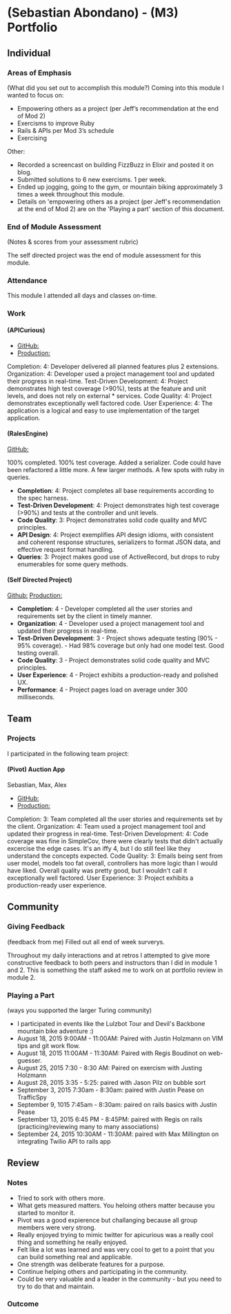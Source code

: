 # (Sebastian Abondano) - (M3) Portfolio

## Individual

### Areas of Emphasis

(What did you set out to accomplish this module?)
Coming into this module I wanted to focus on:
* Empowering others as a project (per Jeff’s recommendation at the end of Mod 2)
* Exercisms to improve Ruby 
* Rails & APIs per Mod 3’s schedule
* Exercising

Other:
* Recorded a screencast on building FizzBuzz in Elixir and posted it on blog.
* Submitted solutions to 6 new exercisms. 1 per week.
* Ended up jogging, going to the gym, or mountain biking approximately 3 times a week throughout this module.
* Details on 'empowering others as a project (per Jeff's recommendation at the end of Mod 2) are on the 'Playing a part' section of this document.
 

### End of Module Assessment

(Notes & scores from your assessment rubric)

The self directed project was the end of module assessment for this module.


### Attendance

This module I attended all days and classes on-time.


### Work

#### (APICurious)

* [GitHub:](https://github.com/sabondano/api_curious)
* [Production:](https://immense-thicket-5283.herokuapp.com)

Completion:              4: Developer delivered all planned features plus 2 extensions.
Organization:            4: Developer used a project management tool and updated their progress in real-time.
Test-Driven Development: 4: Project demonstrates high test coverage (>90%), tests at the feature and unit levels, and does not rely on external * services.
Code Quality:            4: Project demonstrates exceptionally well factored code.
User Experience:         4: The application is a logical and easy to use implementation of the target application.

#### (RalesEngine)

[GitHub:](http://www.github.com/sabondano/rales_engine)

100% completed. 100% test coverage. Added a serializer. Code could have been refactored a little more. A few larger methods. A few spots with ruby in queries.    

* **Completion**:              4: Project completes all base requirements according to the spec harness.
* **Test-Driven Development**: 4: Project demonstrates high test coverage (>90%) and tests at the controller and unit levels.
* **Code Quality**:            3: Project demonstrates solid code quality and MVC principles.
* **API Design**:              4: Project exemplifies API design idioms, with consistent and coherent response structures, serializers to format JSON data, and effective request format handling.
* **Queries**:                 3: Project makes good use of ActiveRecord, but drops to ruby enumerables for some query methods.

#### (Self Directed Project)

[Github:](http://github.com/sabondando/episode_hunt)
[Production:](http://protected-inlet-4900.herokuapp.com)

* **Completion**:              4 - Developer completed all the user stories and requirements set by the client in timely manner.
* **Organization**:            4 - Developer used a project management tool and updated their progress in real-time.
* **Test-Driven Development**: 3 - Project shows adequate testing (90% - 95% coverage). - Had 98% coverage but only had one model test. Good testing overall.
* **Code Quality**:            3 - Project demonstrates solid code quality and MVC principles.
* **User Experience**:         4 - Project exhibits a production-ready and polished UX.
* **Performance**:             4 - Project pages load on average under 300 milliseconds.


## Team

### Projects

I participated in the following team project:

#### (Pivot) Auction App

Sebastian, Max, Alex

* [GitHub:](http://github.com/MaxMillington/the_pivot)
* [Production:](http://collectors-world.herokuapp.com)

Completion:              3: Team completed all the user stories and requirements set by the client.
Organization:            4: Team used a project management tool and updated their progress in real-time.
Test-Driven Development: 4: Code coverage was fine in SimpleCov, there were clearly tests that didn't actually excercise the edge cases. It's an iffy 4, but I do still feel like they understand the concepts expected.
Code Quality:            3: Emails being sent from user model, models too fat overall, controllers has more logic than I would have liked. Overall quality was pretty good, but I wouldn't call it exceptionally well factored.
User Experience:         3: Project exhibits a production-ready user experience.


## Community

### Giving Feedback

(feedback from me)
Filled out all end of week surverys.

Throughout my daily interactions and at retros I attempted to give more constructive feedback to both peers and instructors than I did in module 1 and 2. This is something the staff asked me to work on at portfolio review in module 2.

### Playing a Part

(ways you supported the larger Turing community)
* I participated in events like the Lulzbot Tour and Devil's Backbone mountain bike adventure :)
* August 18, 2015 9:00AM - 11:00AM: Paired with Justin Holzmann on VIM tips and git work flow.
* August 18, 2015 11:00AM - 11:30AM: Paired with Regis Boudinot on web-guesser.
* August 25, 2015 7:30 - 8:30 AM: Paired on exercism with Justing Holzmann
* August 28, 2015 3:35 - 5:25: paired with Jason Pilz on bubble sort
* September 3, 2015 7:30am - 8:30am: paired with Justin Pease on TrafficSpy
* September 9, 1015 7:45am - 8:30am: paired on rails basics with Justin Pease
* September 13, 2015 6:45 PM - 8:45PM: paired with Regis on rails (practicing/reviewing many to many associations)
* September 24, 2015 10:30AM - 11:30AM: paired with Max Millington on integrating Twilio API to rails app

## Review

### Notes
* Tried to sork with others more. 
* What gets measured matters. You heloing others matter because you started to monitor it. 
* Pivot was a good expierence but challanging because all group members were very strong. 
* Really enjoyed trying to mimic twitter for apicurious was a really cool thing and something he really enjoyed. 
* Felt like a lot was learned and was very cool to get to a point that you can build something real and applicable.
* One strength was deliberate features for a purpose. 
* Continue helping others and participating in the community.
* Could be very valuable and a leader in the community - but you need to try to do that and maintain. 


### Outcome

